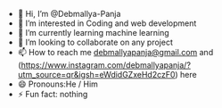 - 👋 Hi, I’m @Debmallya-Panja
- 👀 I’m interested in Coding and web development 
- 🌱 I’m currently learning machine learning 
- 💞️ I’m looking to collaborate on any project
- 📫 How to reach me debmallyapanja@gmail.com and (https://www.instagram.com/debmallyapanja/?utm_source=qr&igsh=eWdidGZxeHd2czF0) here
- 😄 Pronouns:He / Him
- ⚡ Fun fact: nothing 

<!---
Debmallya-Panja/Debmallya-Panja is a ✨ special ✨ repository because its `README.md` (this file) appears on your GitHub profile.
You can click the Preview link to take a look at your changes.
--->
